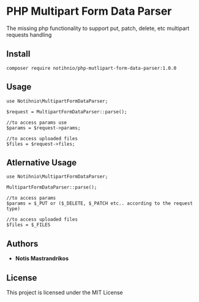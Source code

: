 # PHP Multipart Form Data Parser

The missing php functionality to support put, patch, delete, etc multipart requests handling 

## Install

```
composer require notihnio/php-mutlipart-form-data-parser:1.0.0
```
## Usage

```
use Notihnio\MultipartFormDataParser;

$request = MultipartFormDataParser::parse();

//to access params use
$params = $request->params;

//to access uploaded files
$files = $request->files;
```

## Atlernative Usage
```
use Notihnio\MultipartFormDataParser;

MultipartFormDataParser::parse();

//to access params
$params = $_PUT or ($_DELETE, $_PATCH etc.. according to the request type)

//to access uploaded files
$files = $_FILES
```

## Authors

* **Notis Mastrandrikos**

## License

This project is licensed under the MIT License
